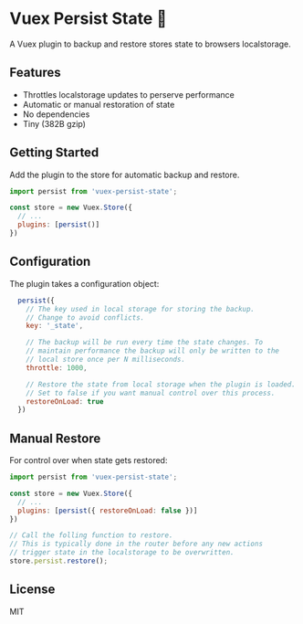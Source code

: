 # Vuex Persist State 🔄
A Vuex plugin to backup and restore stores state to browsers localstorage.

## Features
- Throttles localstorage updates to perserve performance
- Automatic or manual restoration of state
- No dependencies
- Tiny (382B gzip)


## Getting Started
Add the plugin to the store for automatic backup and restore.

```javascript
import persist from 'vuex-persist-state';

const store = new Vuex.Store({
  // ...
  plugins: [persist()]
})
```


## Configuration
The plugin takes a configuration object:

```javascript
  persist({
    // The key used in local storage for storing the backup.
    // Change to avoid conflicts.
    key: '_state',

    // The backup will be run every time the state changes. To 
    // maintain performance the backup will only be written to the 
    // local store once per N milliseconds.
    throttle: 1000,

    // Restore the state from local storage when the plugin is loaded.
    // Set to false if you want manual control over this process.
    restoreOnLoad: true
  })
```


## Manual Restore
For control over when state gets restored:

```javascript
import persist from 'vuex-persist-state';

const store = new Vuex.Store({
  // ...
  plugins: [persist({ restoreOnLoad: false })]
})

// Call the folling function to restore.
// This is typically done in the router before any new actions 
// trigger state in the localstorage to be overwritten.
store.persist.restore();
```


## License
MIT
